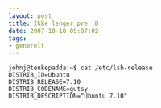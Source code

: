 ```yaml
---
layout: post
title: Ikke lenger pre :D
date: 2007-10-18 09:07:02
tags: 
- generelt
---
```

	johnj@tenkepadda:~$ cat /etc/lsb-release 
	DISTRIB_ID=Ubuntu 
	DISTRIB_RELEASE=7.10 
	DISTRIB_CODENAME=gutsy 
	DISTRIB_DESCRIPTION="Ubuntu 7.10"
